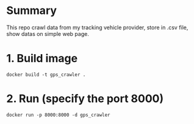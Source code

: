 # Summary
This repo crawl data from my tracking vehicle provider, store in .csv file, show datas on simple web page.

# 1. Build image
```docker build -t gps_crawler .```

# 2. Run (specify the port 8000)
```docker run -p 8000:8000 -d gps_crawler```

